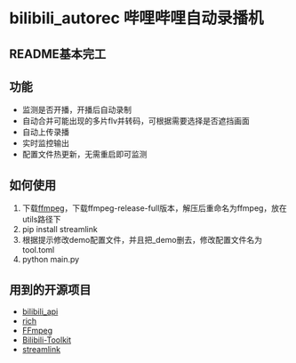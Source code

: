 # bilibili_autorec  哔哩哔哩自动录播机

## README基本完工

## 功能

* 监测是否开播，开播后自动录制
* 自动合并可能出现的多片flv并转码，可根据需要选择是否遮挡画面
* 自动上传录播
* 实时监控输出
* 配置文件热更新，无需重启即可监测

## 如何使用

1. 下载[ffmpeg](https://www.gyan.dev/ffmpeg/builds/)，下载ffmpeg-release-full版本，解压后重命名为ffmpeg，放在utils路径下
2. pip install streamlink
3. 根据提示修改demo配置文件，并且把_demo删去，修改配置文件名为tool.toml
4. python main.py

## 用到的开源项目

* [bilibili_api](https://github.com/Passkou/bilibili_api)
* [rich](https://github.com/willmcgugan/rich)
* [FFmpeg](https://github.com/FFmpeg/FFmpeg)
* [Bilibili-Toolkit](https://github.com/Hsury/Bilibili-Toolkit)
* [streamlink](https://github.com/streamlink/streamlink)